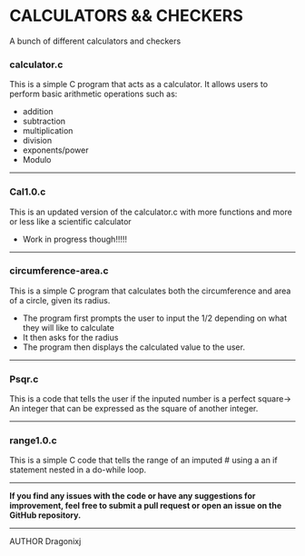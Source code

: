 # CALCULATORS && CHECKERS

A bunch of different calculators and checkers

### calculator.c

This is a simple C program that acts as a calculator. It allows users
to perform basic arithmetic operations such as:

- addition
- subtraction
- multiplication
- division
- exponents/power
- Modulo

---

### Cal1.0.c

This is an updated version of the calculator.c with more functions and more or less like a scientific calculator

- Work in progress though!!!!!

---

### circumference-area.c

This is a simple C program that calculates both the
circumference and area of a circle, given its radius.

- The program first prompts the user to input the 1/2 depending
  on what they will like to calculate
- It then asks for the radius
- The program then displays the calculated value to the user.

---

### Psqr.c

This is a code that tells the user if the inputed number is a perfect square-> An integer that can be expressed as the square of another integer.

---

### range1.0.c

This is a simple C code that tells the range of an imputed # using a an if statement nested in a do-while loop.

---

**If you find any issues with the code or have any suggestions for improvement,
feel free to submit a pull request or open an issue on the GitHub repository.**

---

AUTHOR
Dragonixj
